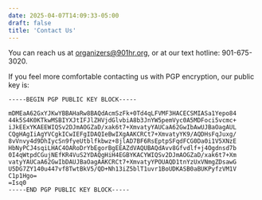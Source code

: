 ```yaml
---
date: 2025-04-07T14:09:33-05:00
draft: false
title: 'Contact Us'
---
```


You can reach us at organizers@901hr.org, or at our text hotline: 901-675-3020.

If you feel more comfortable contacting us with PGP encryption, our public key is:

```
-----BEGIN PGP PUBLIC KEY BLOCK-----

mDMEaA62GxYJKwYBBAHaRw8BAQdAcmSzFk+0Td4qLFVMF3HACECSMIASa1Yepo84
44k5S4K0KTkwMSBIYXJtIFJlZHVjdGlvbiA8b3JnYW5pemVyc0A5MDFoci5vcmc+
iJkEExYKAEEWIQSv2DJmAOGZaD/xak6t7+XmvatyYAUCaA62GwIbAwUJBaOagAUL
CQgHAgIiAgYVCgkICwIEFgIDAQIeBwIXgAAKCRCt7+XmvatyYK9/AQDHsFqJuxg/
8vVnvy4d9DhIycSn9fyeUtblfkbwz+8jlAD7BF6RsEptpSFqdFCG0Da0i1V5XNzE
HbNyPCJ4sqiLHAC4OARoDrYbEgorBgEEAZdVAQUBAQdAvv8Gfvdlf+j4Ogdnsd7b
0I4qWtpdCGujNEfKR4VuS2YDAQgHiH4EGBYKACYWIQSv2DJmAOGZaD/xak6t7+Xm
vatyYAUCaA62GwIbDAUJBaOagAAKCRCt7+XmvatyYPOUAQD1tnYzUxVNmgZDsawG
U5DG7ZY140u447vf8TwtBkV5/QD+Nh13iZ5blT1uvr1BoUDKASB0aBUKPyfzVM1V
C1p1Hgo=
=Isq0
-----END PGP PUBLIC KEY BLOCK-----
```
